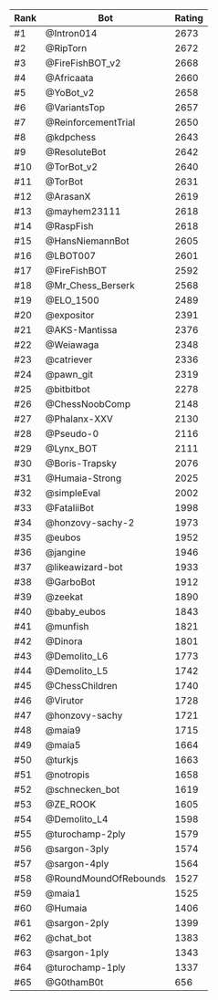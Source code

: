 Rank|Bot|Rating
---|---|---
#1|@Intron014|2673
#2|@RipTorn|2672
#3|@FireFishBOT_v2|2668
#4|@Africaata|2660
#5|@YoBot_v2|2658
#6|@VariantsTop|2657
#7|@ReinforcementTrial|2650
#8|@kdpchess|2643
#9|@ResoluteBot|2642
#10|@TorBot_v2|2640
#11|@TorBot|2631
#12|@ArasanX|2619
#13|@mayhem23111|2618
#14|@RaspFish|2618
#15|@HansNiemannBot|2605
#16|@LBOT007|2601
#17|@FireFishBOT|2592
#18|@Mr_Chess_Berserk|2568
#19|@ELO_1500|2489
#20|@expositor|2391
#21|@AKS-Mantissa|2376
#22|@Weiawaga|2348
#23|@catriever|2336
#24|@pawn_git|2319
#25|@bitbitbot|2278
#26|@ChessNoobComp|2148
#27|@Phalanx-XXV|2130
#28|@Pseudo-0|2116
#29|@Lynx_BOT|2111
#30|@Boris-Trapsky|2076
#31|@Humaia-Strong|2025
#32|@simpleEval|2002
#33|@FataliiBot|1998
#34|@honzovy-sachy-2|1973
#35|@eubos|1952
#36|@jangine|1946
#37|@likeawizard-bot|1933
#38|@GarboBot|1912
#39|@zeekat|1890
#40|@baby_eubos|1843
#41|@munfish|1821
#42|@Dinora|1801
#43|@Demolito_L6|1773
#44|@Demolito_L5|1742
#45|@ChessChildren|1740
#46|@Virutor|1728
#47|@honzovy-sachy|1721
#48|@maia9|1715
#49|@maia5|1664
#50|@turkjs|1663
#51|@notropis|1658
#52|@schnecken_bot|1619
#53|@ZE_ROOK|1605
#54|@Demolito_L4|1598
#55|@turochamp-2ply|1579
#56|@sargon-3ply|1574
#57|@sargon-4ply|1564
#58|@RoundMoundOfRebounds|1527
#59|@maia1|1525
#60|@Humaia|1406
#61|@sargon-2ply|1399
#62|@chat_bot|1383
#63|@sargon-1ply|1343
#64|@turochamp-1ply|1337
#65|@G0thamB0t|656
